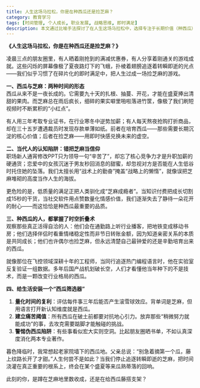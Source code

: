 ```yaml
---
title: 人生这场马拉松，你是在种西瓜还是捡芝麻？
category: 教育学习
tags: [时间管理, 个人成长, 职业发展, 战略思维, 即时满足]
description: 本文通过比喻手法探讨了在人生这场马拉松中，选择专注于长期价值（种西瓜）与追求即时满足（捡芝麻）之间的差异。文章分析了当代社会中普遍存在的认知陷阱，即过度追求短期的、低质量的满足感，而忽视了那些需要长时间积累和努力才能实现的核心价值和个人成长。提出了量化时间的复利、建立痛苦阈值以及警惕伪西瓜陷阱等策略，帮助读者识别并专注于那些能够带来长远利益的目标。适合希望摆脱即时满足诱惑，致力于个人成长和职业发展的读者阅读。真正的成功来自于对重要事物的坚持和耐心等待。
---
```

**《人生这场马拉松，你是在种西瓜还是捡芝麻？》**  

凌晨三点的朋友圈里，有人晒着刚抢到的满减优惠券，有人分享着刚通关的游戏成就。这些闪烁的屏幕像极了夏夜路灯下的飞蛾，扑棱着翅膀追逐着转瞬即逝的光点——我们似乎习惯了在碎片化的即时满足中，把人生过成一场捡芝麻的游戏。  

**一、西瓜与芝麻：两种时间的形态**  
西瓜从来不是一夜长成的。它需要九十天的扎根、抽蔓、开花，才能在盛夏捧出清甜的果肉。而芝麻总在雨后疯长，细碎的果实噼里啪啦落进竹筐，像极了我们刷短视频时不断累积的“小红点”。  

有人用三年考取专业证书，在行业寒冬中逆势加薪；有人每天熬夜抢购打折商品，却在三十五岁遭遇裁员时发现存款单薄如纸。前者在培育西瓜——那些需要长期沉淀的核心价值；后者在捡芝麻——用即时快感兑换未来的虚空。  

**二、当代人的认知陷阱：错把芝麻当信仰**  
职场新人通宵修改PPT只为领导一句“辛苦了”，却忘了核心竞争力才是升职加薪的硬通货；恋爱中的女孩沉迷于男友秒回消息的甜蜜，却忽视对方是否能在人生低谷时托住她的坠落。我们太擅长用“战术上的勤奋”掩盖“战略上的懒惰”，就像误把芝麻堆砌的高度当作人生的海拔。  

更危险的是，低质量的满足正把人类驯化成“芝麻成瘾者”。当知识付费把成长切割成15秒的干货，当社交软件用点赞数量化情感价值，我们逐渐失去了静待一朵花开的耐心——而这恰恰是种西瓜最重要的品质。  

**三、种西瓜的人，都掌握了时空折叠术**  
观察那些真正活得自洽的人：他们会在通勤路上听行业播客，把地铁变成移动书房；他们选择伴侣时看重情绪稳定性而非节日转账金额，因为知道亲密关系的本质是共同成长；他们也许偶尔也捡芝麻，但永远清楚自己最钟爱的还是辛勤培育出来的西瓜。  

就像那位在飞控领域深耕十年的工程师，当同行追逐热门编程语言时，他在实验室反复验证一组数据。多年后国产战机划破长空，人们才看懂他当年种下的不是技术，而是一颗改变行业格局的西瓜。  

**四、给生活安装一个“西瓜筛选器”**  
1. **量化时间的复利**：评估每件事三年后能否产生滚雪球效应。背单词是芝麻，但用语言打开新认知维度就是西瓜。  
2. **建立痛苦阈值**：所有西瓜在破土前都要对抗地心引力。放弃那些“稍微努力就能成功”的事，去攻克需要踮脚才能触碰的挑战。  
3. **警惕伪西瓜陷阱**：有些事看似宏大实则空洞。比起朋友圈晒书单，不如认真深度消化两本专业著作。  

暮色降临时，我常想起老家院墙下的西瓜地。父亲总说：“别急着摘第一个瓜，藤上纹路长开了才甜。”人生何尝不是如此？当我们停止追逐转瞬即逝的芝麻，把时间浇灌在真正重要的根系上，终会在某个盛夏等来瓜熟蒂落的回响。  

此刻的你，是蹲在芝麻地里数收成，还是在给西瓜藤搭支架？